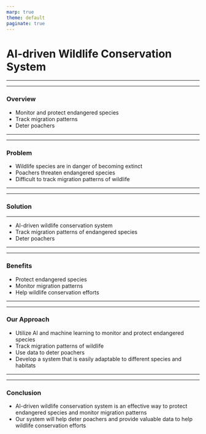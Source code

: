 ```yaml
---
marp: true
theme: default
paginate: true
---
```

# AI-driven Wildlife Conservation System

___
---
### Overview

- Monitor and protect endangered species
- Track migration patterns
- Deter poachers
---
---
### Problem

- Wildlife species are in danger of becoming extinct
- Poachers threaten endangered species
- Difficult to track migration patterns of wildlife
---
---
### Solution
---
- AI-driven wildlife conservation system
- Track migration patterns of endangered species
- Deter poachers
---
---
### Benefits

- Protect endangered species
- Monitor migration patterns
- Help wildlife conservation efforts
---
---
### Our Approach

- Utilize AI and machine learning to monitor and protect endangered species
- Track migration patterns of wildlife
- Use data to deter poachers
- Develop a system that is easily adaptable to different species and habitats
---
---
### Conclusion

- AI-driven wildlife conservation system is an effective way to protect endangered species and monitor migration patterns
- Our system will help deter poachers and provide valuable data to help wildlife conservation efforts

